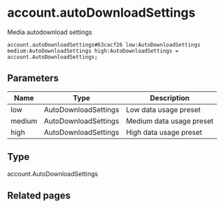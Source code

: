 # account.autoDownloadSettings
Media autodownload settings

```
account.autoDownloadSettings#63cacf26 low:AutoDownloadSettings medium:AutoDownloadSettings high:AutoDownloadSettings = account.AutoDownloadSettings;
```

## Parameters
| Name | Type | Description |
| ---- | :----: | ----------- |
| low | AutoDownloadSettings | Low data usage preset |
| medium | AutoDownloadSettings | Medium data usage preset |
| high | AutoDownloadSettings | High data usage preset |


## Type
account.AutoDownloadSettings

## Related pages
